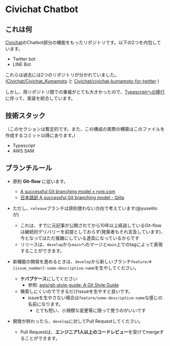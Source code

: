 # Civichat Chatbot

## これは何
[Civichat](https://civichat.jp/)のChatbot部分の機能をもったリポジトリです。以下の2つを内包しています。

- Twitter bot
- LINE Bot

これらは過去には2つのリポジトリが分かれていました。([Civichat/Civichat_Kumamoto](https://github.com/Civichat/Civichat_Kumamoto) と [Civichat/civichat-kumamoto-for-twitter](https://github.com/Civichat/civichat-kumamoto-for-twitter) )

しかし、両リポジトリ間での重複がとても大きかったので、[Typescriptへの移行](https://scrapbox.io/Civichat/議論:技術選定の話)に伴って、実装を統合しています。


## 技術スタック
（このセクションは暫定的です。また、この構成の実際の構築はこのファイルを作成するコミット以降にあります。)

- Typescript
- AWS SAM

## ブランチルール

- 原則 **Git-flow** に従います。
  - [A successful Git branching model » nvie.com](https://nvie.com/posts/a-successful-git-branching-model/)
  - [日本語訳 A successful Git branching model - Qiita](https://qiita.com/homhom44/items/9f13c646fa2619ae63d0])

- ただし、`release`ブランチは原則使わない方向で考えています(@yuseiito　が)
  - これは、すでに元記事が公開されてから10年以上経過しているGit-flowは継続的デリバリーを前提としておらず(発案者もそれ言及しています)、今となってはただ複雑にしている道具になっているからです
  - リリースは、`develop`から`main`へのマージと`main`上でのtagによって表現することができます。

- 新機能の開発を進めるときは、`develop`から新しいブランチ`feature/#[issue_number]-some-descriptive-name`を生やしてください。
  - **ケバブケース**にしてください
    - 参照: [agis/git-style-guide: A Git Style Guide](https://github.com/agis/git-style-guide)
   - 検索しにくいのでできるだけissueを生やすと良いです。
     - issueを生やさない場合は`feature/some-descriptive-name`な感じの名前になります。
       - とても短い、小規模な変更等に限って使うのがいいです

- 開発が終わったら、`develop`に対してPull Requestしてください。
  - Pull Requestは、**エンジニア1人以上のコードレビュー**を受けてmergeすることができます。
 
